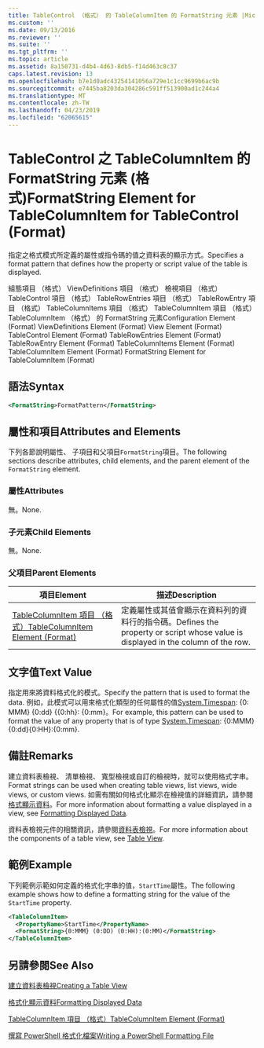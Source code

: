 ```yaml
---
title: TableControl （格式） 的 TableColumnItem 的 FormatString 元素 |Microsoft Docs
ms.custom: ''
ms.date: 09/13/2016
ms.reviewer: ''
ms.suite: ''
ms.tgt_pltfrm: ''
ms.topic: article
ms.assetid: 8a150731-d4b4-4d63-8db5-f14d463c8c37
caps.latest.revision: 13
ms.openlocfilehash: b7e1d0adc43254141056a729e1c1cc9699b6ac9b
ms.sourcegitcommit: e7445ba8203da304286c591ff513900ad1c244a4
ms.translationtype: MT
ms.contentlocale: zh-TW
ms.lasthandoff: 04/23/2019
ms.locfileid: "62065615"
---
```

# <a name="formatstring-element-for-tablecolumnitem-for-tablecontrol-format"></a><span data-ttu-id="46135-102">TableControl 之 TableColumnItem 的 FormatString 元素 (格式)</span><span class="sxs-lookup"><span data-stu-id="46135-102">FormatString Element for TableColumnItem for TableControl (Format)</span></span>

<span data-ttu-id="46135-103">指定之格式模式所定義的屬性或指令碼的值之資料表的顯示方式。</span><span class="sxs-lookup"><span data-stu-id="46135-103">Specifies a format pattern that defines how the property or script value of the table is displayed.</span></span>

<span data-ttu-id="46135-104">組態項目 （格式） ViewDefinitions 項目 （格式） 檢視項目 （格式） TableControl 項目 （格式） TableRowEntries 項目 （格式） TableRowEntry 項目 （格式） TableColumnItems 項目 （格式） TableColumnItem 項目 （格式）TableColumnItem （格式） 的 FormatString 元素</span><span class="sxs-lookup"><span data-stu-id="46135-104">Configuration Element (Format) ViewDefinitions Element (Format) View Element (Format) TableControl Element (Format) TableRowEntries Element (Format) TableRowEntry Element (Format) TableColumnItems Element (Format) TableColumnItem Element (Format) FormatString Element for TableColumnItem (Format)</span></span>

## <a name="syntax"></a><span data-ttu-id="46135-105">語法</span><span class="sxs-lookup"><span data-stu-id="46135-105">Syntax</span></span>

```xml
<FormatString>FormatPattern</FormatString>
```

## <a name="attributes-and-elements"></a><span data-ttu-id="46135-106">屬性和項目</span><span class="sxs-lookup"><span data-stu-id="46135-106">Attributes and Elements</span></span>

<span data-ttu-id="46135-107">下列各節說明屬性、 子項目和父項目`FormatString`項目。</span><span class="sxs-lookup"><span data-stu-id="46135-107">The following sections describe attributes, child elements, and the parent element of the `FormatString` element.</span></span>

### <a name="attributes"></a><span data-ttu-id="46135-108">屬性</span><span class="sxs-lookup"><span data-stu-id="46135-108">Attributes</span></span>

<span data-ttu-id="46135-109">無。</span><span class="sxs-lookup"><span data-stu-id="46135-109">None.</span></span>

### <a name="child-elements"></a><span data-ttu-id="46135-110">子元素</span><span class="sxs-lookup"><span data-stu-id="46135-110">Child Elements</span></span>

<span data-ttu-id="46135-111">無。</span><span class="sxs-lookup"><span data-stu-id="46135-111">None.</span></span>

### <a name="parent-elements"></a><span data-ttu-id="46135-112">父項目</span><span class="sxs-lookup"><span data-stu-id="46135-112">Parent Elements</span></span>

|<span data-ttu-id="46135-113">項目</span><span class="sxs-lookup"><span data-stu-id="46135-113">Element</span></span>|<span data-ttu-id="46135-114">描述</span><span class="sxs-lookup"><span data-stu-id="46135-114">Description</span></span>|
|-------------|-----------------|
|[<span data-ttu-id="46135-115">TableColumnItem 項目 （格式）</span><span class="sxs-lookup"><span data-stu-id="46135-115">TableColumnItem Element (Format)</span></span>](./tablecolumnitem-element-for-tablecolumnitems-for-tablecontrol-format.md)|<span data-ttu-id="46135-116">定義屬性或其值會顯示在資料列的資料行的指令碼。</span><span class="sxs-lookup"><span data-stu-id="46135-116">Defines the property or script whose value is displayed in the column of the row.</span></span>|

## <a name="text-value"></a><span data-ttu-id="46135-117">文字值</span><span class="sxs-lookup"><span data-stu-id="46135-117">Text Value</span></span>

<span data-ttu-id="46135-118">指定用來將資料格式化的模式。</span><span class="sxs-lookup"><span data-stu-id="46135-118">Specify the pattern that is used to format the data.</span></span> <span data-ttu-id="46135-119">例如，此模式可以用來格式化類型的任何屬性的值[System.Timespan](/dotnet/api/System.TimeSpan): {0: MMM} {0:dd} {{0:hh}: {0:mm}。</span><span class="sxs-lookup"><span data-stu-id="46135-119">For example, this pattern can be used to format the value of any property that is of type [System.Timespan](/dotnet/api/System.TimeSpan): {0:MMM}{0:dd}{0:HH}:{0:mm}.</span></span>

## <a name="remarks"></a><span data-ttu-id="46135-120">備註</span><span class="sxs-lookup"><span data-stu-id="46135-120">Remarks</span></span>

<span data-ttu-id="46135-121">建立資料表檢視、 清單檢視、 寬型檢視或自訂的檢視時，就可以使用格式字串。</span><span class="sxs-lookup"><span data-stu-id="46135-121">Format strings can be used when creating table views, list views, wide views, or custom views.</span></span> <span data-ttu-id="46135-122">如需有關如何格式化顯示在檢視值的詳細資訊，請參閱[格式顯示資料](./formatting-displayed-data.md)。</span><span class="sxs-lookup"><span data-stu-id="46135-122">For more information about formatting a value displayed in a view, see [Formatting Displayed Data](./formatting-displayed-data.md).</span></span>

<span data-ttu-id="46135-123">資料表檢視元件的相關資訊，請參閱[資料表檢視](./creating-a-table-view.md)。</span><span class="sxs-lookup"><span data-stu-id="46135-123">For more information about the components of a table view, see [Table View](./creating-a-table-view.md).</span></span>

## <a name="example"></a><span data-ttu-id="46135-124">範例</span><span class="sxs-lookup"><span data-stu-id="46135-124">Example</span></span>

<span data-ttu-id="46135-125">下列範例示範如何定義的格式化字串的值，`StartTime`屬性。</span><span class="sxs-lookup"><span data-stu-id="46135-125">The following example shows how to define a formatting string for the value of the `StartTime` property.</span></span>

```xml
<TableColumnItem>
  <PropertyName>StartTime</PropertyName>
  <FormatString>{0:MMM} (0:DD) (0:HH):(0:MM)</FormatString>
</TableColumnItem>
```

## <a name="see-also"></a><span data-ttu-id="46135-126">另請參閱</span><span class="sxs-lookup"><span data-stu-id="46135-126">See Also</span></span>

[<span data-ttu-id="46135-127">建立資料表檢視</span><span class="sxs-lookup"><span data-stu-id="46135-127">Creating a Table View</span></span>](./creating-a-table-view.md)

[<span data-ttu-id="46135-128">格式化顯示資料</span><span class="sxs-lookup"><span data-stu-id="46135-128">Formatting Displayed Data</span></span>](./formatting-displayed-data.md)

[<span data-ttu-id="46135-129">TableColumnItem 項目 （格式）</span><span class="sxs-lookup"><span data-stu-id="46135-129">TableColumnItem Element (Format)</span></span>](./tablecolumnitem-element-for-tablecolumnitems-for-tablecontrol-format.md)

[<span data-ttu-id="46135-130">撰寫 PowerShell 格式化檔案</span><span class="sxs-lookup"><span data-stu-id="46135-130">Writing a PowerShell Formatting File</span></span>](./writing-a-powershell-formatting-file.md)
